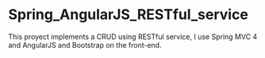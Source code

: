 Spring_AngularJS_RESTful_service
================================

This proyect implements a CRUD using RESTful service, I use Spring MVC 4 and AngularJS and Bootstrap on the front-end.
